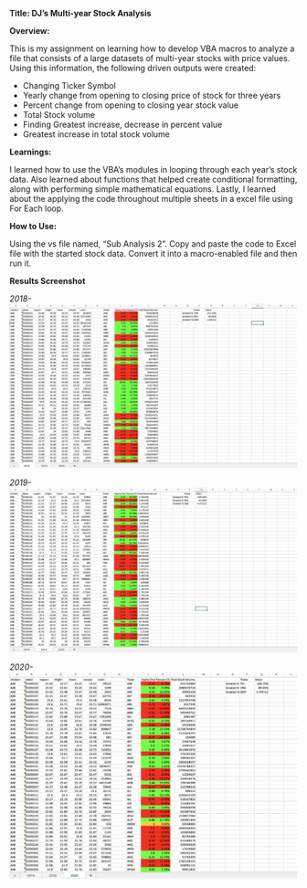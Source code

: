 **Title: DJ’s Multi-year Stock Analysis**
 
**Overview:**

This is my assignment on learning how to develop VBA macros to analyze a file that consists of a large datasets of multi-year stocks with price values. Using this information, the following driven outputs were created:

* Changing Ticker Symbol
* Yearly change from opening to closing price of stock for three years
* Percent change from opening to closing year stock value
* Total Stock volume
*	Finding Greatest increase, decrease in percent value
*	Greatest increase in total stock volume


**Learnings:**

I learned how to use the VBA’s modules in looping through each year’s stock data. Also learned about functions that helped create conditional formatting, along with performing simple mathematical equations. Lastly, I learned about the applying the code throughout multiple sheets in a excel file using For Each loop.

**How to Use:**

Using the vs file named, “Sub Analysis 2”. Copy and paste the code to Excel file with the started stock data. Convert it into a macro-enabled file and then run it.

**Results Screenshot**

_2018-_
![Stock- Screenshot 2018](https://github.com/djthapa22/VBA-Challenge-DJThapa/blob/main/Screenshots/2018%20.png)

_2019-_
![Stock-Screenshot 2019](https://github.com/djthapa22/VBA-Challenge-DJThapa/blob/main/Screenshots/2019.png)

_2020-_
![Stock-Screenshot 2020](https://github.com/djthapa22/VBA-Challenge-DJThapa/blob/main/Screenshots/2020.png)
